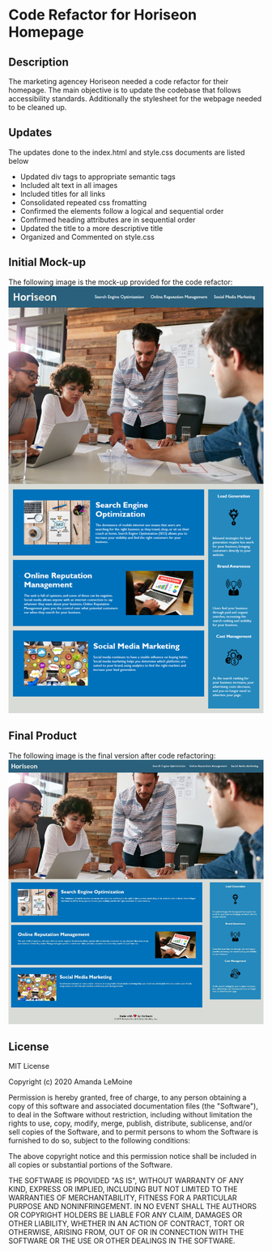 # Code Refactor for Horiseon Homepage

## Description

The marketing agencey Horiseon needed a code refactor for their homepage. The main objective is to update the codebase that follows accessibility standards. Additionally the stylesheet for the webpage needed to be cleaned up.

## Updates

The updates done to the index.html and style.css documents are listed below
* Updated div tags to appropriate semantic tags
* Included alt text in all images
* Included titles for all links
* Consolidated repeated css fromatting
* Confirmed the elements follow a logical and sequential order
* Confirmed heading attributes are in sequential order
* Updated the title to a more descriptive title
* Organized and Commented on style.css

## Initial Mock-up
The following image is the mock-up provided for the code refactor:
![code refactor demo](./assets/01-html-css-git-homework-demo.png)

## Final Product
The following image is the final version after code refactoring:
![code refactor demo](./assets/HoriseonHomePage.png)

## License
MIT License

Copyright (c) 2020 Amanda LeMoine

Permission is hereby granted, free of charge, to any person obtaining a copy
of this software and associated documentation files (the "Software"), to deal
in the Software without restriction, including without limitation the rights
to use, copy, modify, merge, publish, distribute, sublicense, and/or sell
copies of the Software, and to permit persons to whom the Software is
furnished to do so, subject to the following conditions:

The above copyright notice and this permission notice shall be included in all
copies or substantial portions of the Software.

THE SOFTWARE IS PROVIDED "AS IS", WITHOUT WARRANTY OF ANY KIND, EXPRESS OR
IMPLIED, INCLUDING BUT NOT LIMITED TO THE WARRANTIES OF MERCHANTABILITY,
FITNESS FOR A PARTICULAR PURPOSE AND NONINFRINGEMENT. IN NO EVENT SHALL THE
AUTHORS OR COPYRIGHT HOLDERS BE LIABLE FOR ANY CLAIM, DAMAGES OR OTHER
LIABILITY, WHETHER IN AN ACTION OF CONTRACT, TORT OR OTHERWISE, ARISING FROM,
OUT OF OR IN CONNECTION WITH THE SOFTWARE OR THE USE OR OTHER DEALINGS IN THE
SOFTWARE.